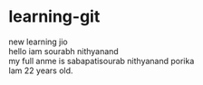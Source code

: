 # learning-git
new learning jio
<br>
hello iam sourabh nithyanand 
<br>
my full anme is sabapatisourab nithyanand porika
<br>
Iam 22 years old.

